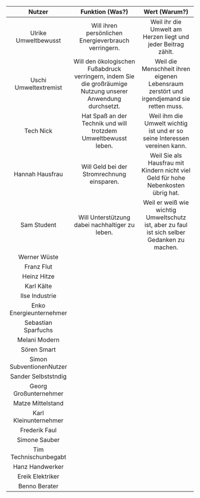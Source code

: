 | Nutzer | Funktion (Was?) | Wert (Warum?) |
|:------:|:--------:|:----:|
| Ulrike Umweltbewusst | Will ihren persönlichen Energieverbrauch verringern. | Weil ihr die Umwelt am Herzen liegt und jeder Beitrag zählt. |
| Uschi Umweltextremist | Will den ökologischen Fußabdruck verringern, indem Sie die großräumige Nutzung unserer Anwendung durchsetzt. | Weil die Menschheit ihren eigenen Lebensraum zerstört und irgendjemand sie retten muss. |
| Tech Nick | Hat Spaß an der Technik und will trotzdem Umweltbewusst leben. | Weil ihm die Umwelt wichtig ist und er so seine Interessen vereinen kann. |
| Hannah Hausfrau | Will Geld bei der Stromrechnung einsparen. | Weil Sie als Hausfrau mit Kindern nicht viel Geld für hohe Nebenkosten übrig hat. |
| Sam Student | Will Unterstützung dabei nachhaltiger zu leben.  | Weil er weiß wie wichtig Umweltschutz ist, aber zu faul ist sich selber Gedanken zu machen. |
| Werner Wüste | | |
| Franz Flut | | |
| Heinz Hitze | | |
| Karl Kälte | | |
| Ilse Industrie | | |
| Enko Energieunternehmer | | |
| Sebastian Sparfuchs | | |
| Melani Modern | | |
| Sören Smart | | |
| Simon SubventionenNutzer | | |
| Sander Selbststndig | | |
| Georg Großunternehmer | | |
| Matze Mittelstand | | |
| Karl Kleinunternehmer | | |
| Frederik Faul | | |
| Simone Sauber | | |
| Tim Technischunbegabt | | |
| Hanz Handwerker | | |
| Ereik Elektriker | | |
| Benno Berater | | |
